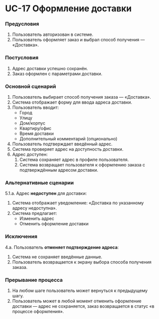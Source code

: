 # UC-17 Оформление доставки

### Предусловия

1. Пользователь авторизован в системе.
2. Пользователь оформляет заказ и выбрал способ получения — «Доставка».

### Постусловия

1. Адрес доставки успешно сохранён.
2. Заказ оформлен с параметрами доставки.

### Основной сценарий

1. Пользователь выбирает способ получения заказа — «Доставка».
2. Система отображает форму для ввода адреса доставки.
3. Пользователь вводит:
    - Город
    - Улицу
    - Дом/корпус
    - Квартиру/офис
    - Время доставки
    - Дополнительный комментарий (опционально)
4. Пользователь подтверждает введённый адрес.
5. Система проверяет адрес на доступность доставки.
6. Адрес доступен:
    1. Система сохраняет адрес в профиле пользователя.
    2. Система возвращает пользователя к оформлению заказа с подтверждённым адресом доставки.

### Альтернативные сценарии

5.1.a. Адрес **недоступен** для доставки:

1. Система отображает уведомление: «Доставка по указанному адресу недоступна».
2. Система предлагает:
    - Изменить адрес
    - Отменить оформление доставки

### Исключения

4.а. Пользователь **отменяет подтверждение адреса**:

1. Система не сохраняет введённые данные.
2. Пользователь возвращается к экрану выбора способа получения заказа.

### Прерывание процесса

1. На любом шаге пользователь может вернуться к предыдущему шагу.
2. Пользователь может в любой момент отменить оформление доставки — адрес не сохраняется, заказ возвращается в статус «в процессе оформления».